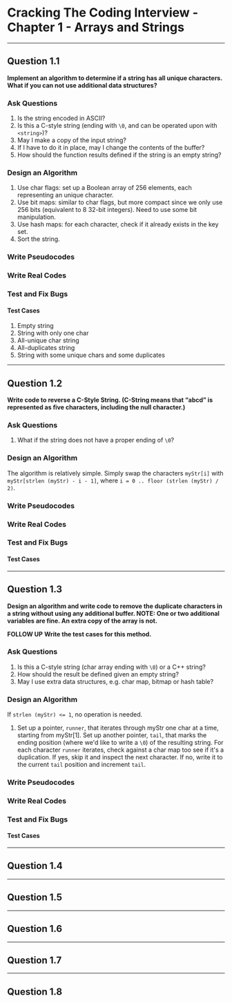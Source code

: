 # Cracking The Coding Interview - Chapter 1 - Arrays and Strings

---
## Question 1.1

**Implement an algorithm to determine if a string has all unique characters. What if you can not use additional data structures?**

### Ask Questions

 1. Is the string encoded in ASCII?
 2. Is this a C-style string (ending with ```\0```, and can be operated upon with ```<string>```)?
 3. May I make a copy of the input string?
 4. If I have to do it in place, may I change the contents of the buffer?
 5. How should the function results defined if the string is an empty string?

### Design an Algorithm

 1. Use char flags: set up a Boolean array of 256 elements, each representing an unique character.
 2. Use bit maps: similar to char flags, but more compact since we only use 256 bits (equivalent to 8 32-bit integers). Need to use some bit manipulation.
 3. Use hash maps: for each character, check if it already exists in the key set.
 4. Sort the string.

### Write Pseudocodes

### Write Real Codes

### Test and Fix Bugs

#### Test Cases
 1. Empty string
 2. String with only one char
 3. All-unique char string
 4. All-duplicates string
 5. String with some unique chars and some duplicates

---

## Question 1.2

**Write code to reverse a C-Style String. (C-String means that “abcd” is represented as five characters, including the null character.)**

### Ask Questions

 1. What if the string does not have a proper ending of ```\0```?

### Design an Algorithm

 The algorithm is relatively simple. Simply swap the characters ```myStr[i]``` with  
 ```myStr[strlen (myStr) - i - 1]```, where ```i = 0 .. floor (strlen (myStr) / 2)```.

### Write Pseudocodes

### Write Real Codes

### Test and Fix Bugs

#### Test Cases

---

## Question 1.3

**Design an algorithm and write code to remove the duplicate characters in a string without using any additional buffer. NOTE: One or two additional variables are fine. An extra copy of the array is not.**

**FOLLOW UP**
**Write the test cases for this method.**

### Ask Questions

 1. Is this a C-style string (char array ending with ```\0```) or a C++ string?
 2. How should the result be defined given an empty string?
 3. May I use extra data structures, e.g. char map, bitmap or hash table?

### Design an Algorithm

 If ```strlen (myStr) <= 1```, no operation is needed.
 
 1. Set up a pointer, ```runner```, that iterates through myStr one char at a time, starting from myStr[1].
    Set up another pointer, ```tail```, that marks the ending position (where we'd like to write a ```\0```) of the resulting string.
    For each character ```runner``` iterates, check against a char map too see if it's a duplication.
    If yes, skip it and inspect the next character. If no, write it to the current ```tail``` position and increment ```tail```.

### Write Pseudocodes

### Write Real Codes

### Test and Fix Bugs

#### Test Cases

---

## Question 1.4

---

## Question 1.5

---

## Question 1.6

---

## Question 1.7

---

## Question 1.8

